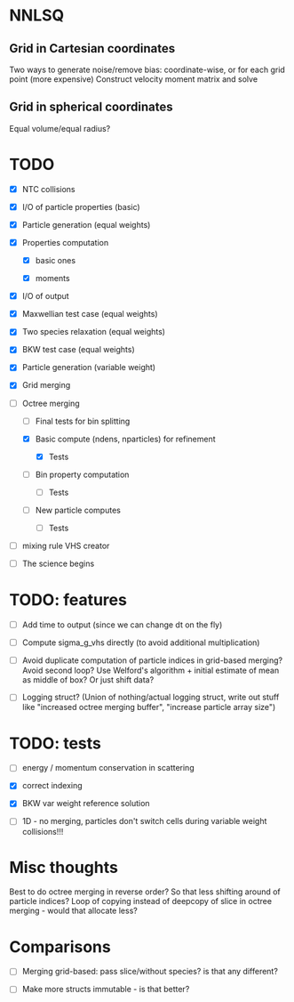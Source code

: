 # NNLSQ

## Grid in Cartesian coordinates

Two ways to generate noise/remove bias: coordinate-wise, or for each grid point (more expensive)
Construct velocity moment matrix and solve

## Grid in spherical coordinates

Equal volume/equal radius?

# TODO

- [x] NTC collisions

- [x] I/O of particle properties (basic)

- [x] Particle generation (equal weights)

- [x] Properties computation

    - [x] basic ones

    - [x] moments

- [x] I/O of output

- [x] Maxwellian test case (equal weights)

- [x] Two species relaxation (equal weights)

- [x] BKW test case (equal weights)

- [x] Particle generation (variable weight)

- [x] Grid merging

- [ ] Octree merging

    - [ ] Final tests for bin splitting

    - [x] Basic compute (ndens, nparticles) for refinement 
    
        - [x] Tests

    - [ ] Bin property computation
    
        - [ ] Tests

    - [ ] New particle computes
    
        - [ ] Tests

- [ ] mixing rule VHS creator

- [ ] The science begins


# TODO: features

- [ ] Add time to output (since we can change dt on the fly)

- [ ] Compute sigma_g_vhs directly (to avoid additional multiplication)

- [ ] Avoid duplicate computation of particle indices in grid-based merging? Avoid second loop? Use Welford's algorithm + initial estimate of mean as middle of box? Or just shift data?

- [ ] Logging struct? (Union of nothing/actual logging struct, write out stuff like "increased octree merging buffer", "increase particle array size")

# TODO: tests

- [ ] energy / momentum conservation in scattering

- [x] correct indexing

- [x] BKW var weight reference solution

- [ ] 1D - no merging, particles don't switch cells during variable weight collisions!!!

# Misc thoughts
Best to do octree merging in reverse order? So that less shifting around of particle indices?
Loop of copying instead of deepcopy of slice in octree merging - would that allocate less?

# Comparisons

- [ ] Merging grid-based: pass slice/without species? is that any different?

- [ ] Make more structs immutable - is that better?